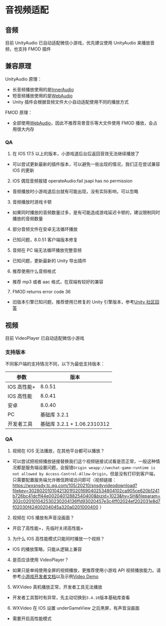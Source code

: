 # 音视频适配

## 音频

目前 UnityAudio 已自动适配微信小游戏，优先建议使用 UnityAudio 来播放音频，也支持 FMOD 插件

## 兼容原理

UnityAudio 原理：

-   长音频播放使用的是[InnerAudio](https://developers.weixin.qq.com/minigame/dev/api/media/audio/InnerAudioContext.html)
-   短音频播放使用的是[WebAudio](https://developers.weixin.qq.com/minigame/dev/api/media/audio/WebAudioContext.html)
-   Unity 插件会根据音频文件大小自动适配使用不同的播放方式

FMOD 原理：

-   全部使用[WebAudio](https://developers.weixin.qq.com/minigame/dev/api/media/audio/WebAudioContext.html)，因此不推荐背景音乐等大文件使用 FMOD 播放，会占用很大内存

### QA

1. 在 IOS 17.5 以上的版本，小游戏退后台后返回音效无法继续播放了

-   可以尝试更新最新的插件版本，可以避免一些出现的情况，我们正在尝试兼容 IOS 的更新

2. IOS 偶现音频报错 operateAudio:fail jsapi has no permission

-   音频播放时小游戏退后台就有可能出现，没有实际影响，可以忽略

3. 音频播放时游戏卡顿

-   如果同时播放的音频数量过多，是有可能造成游戏延迟卡顿的，建议限制同时播放的音频数量

4. 部分音频文件在安卓无法循环播放

-   已知问题，8.0.51 客户端版本修复

5. 音频在 PC 端无法循环播放完整音频

-   已知问题，更新最新的 Unity 导出插件

6. 推荐使用什么音频格式

-   推荐 mp3 或者 aac 格式，在双端有较好的兼容

7. FMOD returns error code 36

-   旧版本引擎已知问题，推荐使用已修复的 Unity 引擎版本，参考[Unity 社区回答](https://developer.unity.cn/ask/question/65b3435fedbc2a001ee80796)

## 视频

目前 VideoPlayer 已自动适配微信小游戏

### 支持版本

不同客户端的支持情况不同，以下为最低支持版本：

| 参数        | 版本                        |
| ----------- | --------------------------- |
| IOS 高性能+ | 8.0.51                      |
| IOS 高性能  | 8.0.41                      |
| 安卓        | 8.0.40                      |
| PC          | 基础库 3.2.1                |
| 开发者工具  | 基础库 3.2.1 + 1.06.2310312 |

### QA

1. 视频在 IOS 无法播放，在其他平台都可以播放？

-   可以尝试把视频播放链接替换我们这个视频链接试试看是否正常，一般这种情况都是服务端设置问题，会报错`Origin weapp://wechat-game-runtime is not allowed by Access-Control-Allow-Origin`，但是没有打印到客户端，只需要配置服务端允许微信跨域访问即可（视频链接：https://wxsnsdy.tc.qq.com/105/20210/snsdyvideodownload?filekey=30280201010421301f0201690402534804102ca905ce620b1241b726bc41dcff44e00204012882540400&bizid=1023&hy=SH&fileparam=302c020101042530230204136ffd93020457e3c4ff02024ef202031e8d7f02030f42400204045a320a0201000400 ）

2. 视频在 IOS 播放有声音没画面？

-   开启了高性能+，先临时关闭高性能+

3. 为什么 IOS 高性能模式只能同时播放一个视频？

-   IOS 的播放策略，只能从逻辑上兼容

4. 是否应该使用 VideoPlayer？

-   如果只是单纯使用全屏的视频播放，更推荐使用小游戏 API 视频播放能力。请参考[小游戏开发者文档](https://developers.weixin.qq.com/minigame/dev/api/media/video/wx.createVideo.html)以及示例[Video Demo](https://github.com/wechat-miniprogram/minigame-unity-webgl-transform/tree/main/Demo/WX_Video)

5. WXVideo 真机播放正常，开发者工具无法播放

-   开发者工具暂时有异常，先主动切换到`3.4.10`版本基础库查看

6. WXVideo 在 IOS 设置 underGameView 之后黑屏，有声音没画面

-   需要开启高性能模式
